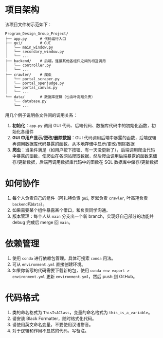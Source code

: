 # 项目架构

该项目文件树示范如下：

```
Program_Design_Group_Project/
├── app.py		# 代码运行入口
├── gui/		# GUI
│   └── main_window.py
│   └── secondary_window.py
│   └── ...
├── backend/	# 后端，连接其他各组件之间的相互调用
│   └── controller.py
│   └── ...
├── crawler/	# 爬虫
│   └── portal_scraper.py
│   └── portal_openjudge.py
│   └── portal_canvas.py
│   └── ...
└── data/		# 数据库逻辑（也由叶高翔负责）
    └── database.py
	└── ...
```

用几个例子说明各文件间的调用关系：
1. **初始化**：`app.py` 调用 GUI 代码、后端代码、数据库代码中的初始化函数，初始化各组件
2. **GUI 中用户显示/更改/删除数据**：GUI 代码调用后端中暴露的函数，后端逻辑再调用数据库代码暴露的函数，从本地存储中显示/更改/删除数据
3. **爬虫**：当条件满足（如用户按下按钮、有一天没更新了），后端调用爬虫代码中暴露的函数，使爬虫在各网站爬取数据，然后爬虫调用后端暴露的函数来储存/更新数据，后端再调用数据库代码中的函数在 SQL 数据库中储存/更新数据

# 如何协作

1. 每个人负责自己的组件（阿扎特负责 `gui`, 罗淞负责 `crawler`, 叶高翔负责`backend`和`data`）。
2. 如果需要某个组件暴露某个借口，和负责同学沟通。
3. 版本管理：每个人从 `main` 分支出一个新 branch，实现好自己部分的功能并 debug 完成后 merge 回 `main`。

# 依赖管理

1. 使用 `conda` 进行依赖包管理。具体可搜索 `conda` 用法。
2. 可从 `environment.yml` 直接创建环境。
3. 如果你新写的代码需要下载新的包，使用 `conda env export > environment.yml` 更新 `environment.yml`，然后 push 到 GitHub。

# 代码格式

1. 类的命名格式为 `ThisIsAClass`，变量的命名格式为 `this_is_a_variable`。
2. 请安装 Black Formatter，随时格式化代码。
3. 请使用英文命名变量，不要使用汉语拼音。
4. 对于逻辑和作用不显然的代码，写备注。
